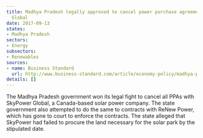 ```yaml
---
title: Madhya Pradesh legally approved to cancel power purchase agreement with SkyPower
  Global
date: 2017-09-13
states:
- Madhya Pradesh
sectors:
- Energy
subsectors:
- Renewables
sources:
- name: Business Standard
  url: http://www.business-standard.com/article/economy-policy/madhya-pradesh-govt-2-solar-firms-in-legal-row-117090700035_1.html
details: []
---
```


The Madhya Pradesh government won its legal fight to cancel all PPAs with SkyPower Global, a Canada-based solar power company. The state government also attempted to do the same to contracts with ReNew Power, which has gone to court to enforce the contracts. The state alleged that SkyPower had failed to procure the land necessary for the solar park by the stipulated date.
